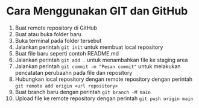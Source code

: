 # Cara Menggunakan GIT dan GitHub

1. Buat remote repository di GitHub
2. Buat atau buka folder baru
3. Buka terminal pada folder tersebut
4. Jalankan perintah `git init` untuk membuat local repository
5. Buat file baru seperti contoh README.md
6. Jalankan perintah `git add .` untuk menambahkan file ke staging area
7. Jalankan perintah `git commit -m "Pesan commit"` untuk melakukan pencatatan perubaahn pada file dan repository
8. Hubungkan local repository dengan remote repository dengan perintah `git remote add origin <url repository>` 
9. Buat branch baru dengan perintah `git branch -M main`
10. Upload file ke remote repository dengan perintah `git push origin main`